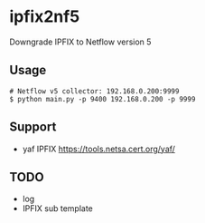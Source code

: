 ipfix2nf5
=========
Downgrade IPFIX to Netflow version 5

## Usage
```console
# Netflow v5 collector: 192.168.0.200:9999
$ python main.py -p 9400 192.168.0.200 -p 9999
```

## Support
- yaf IPFIX
  https://tools.netsa.cert.org/yaf/


## TODO
- log
- IPFIX sub template
